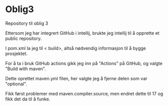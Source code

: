 # Oblig3
Repository til oblig 3

Ettersom jeg har integrert GitHub i intellij, brukte jeg intellij til å opprette et public repository.

I pom.xml la jeg til < build>, altså nødvendig informasjon til å bygge prosjektet.

For å ta i bruk GitHub actions gikk jeg inn på "Actions" på GitHub, og valgte "Build with maven".

Dette oprettet maven.yml filen, her valgte jeg å fjerne delen som var "optional".

Fikk først problemer med maven.compiler.source, men endret dette til 17 og fikk det da til å funke.